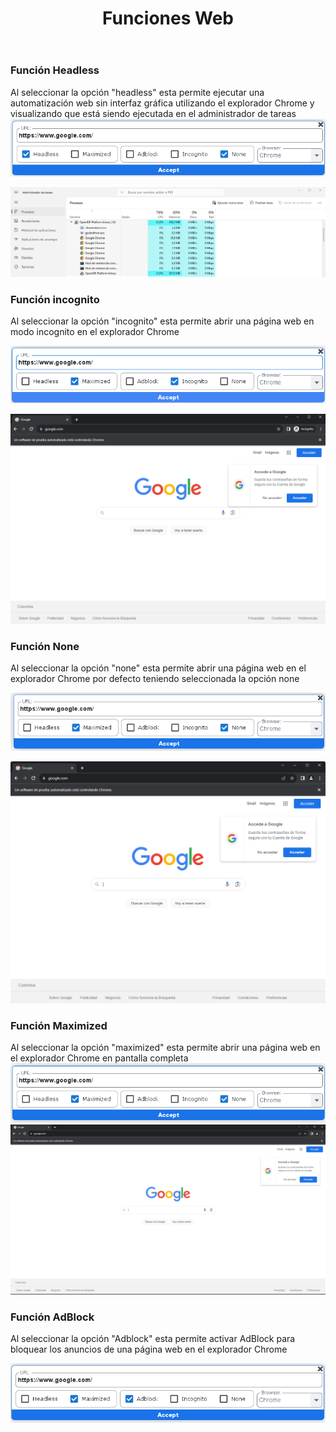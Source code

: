 ﻿---
title: "Funciones Web"
metaTitle: "WEB"
metaDescription: "This is web"
---

### Función Headless

Al seleccionar la opción "headless" esta permite ejecutar una automatización web sin interfaz gráfica utilizando el explorador Chrome y visualizando que está siendo ejecutada en el administrador de tareas
![SBOT-Headless](./OpcionHeadless/HEADLESS-SBOT.png)

![Admin-Headless](./OpcionHeadless/HEadless.png)

### Función incognito

Al seleccionar la opción "incognito" esta permite abrir una página web en modo incognito en el explorador Chrome

![SBOT-incognito](./ModoIncognito/incognito1.png)

![Explorador-incognito](./ModoIncognito/explorador.png)

### Función None

Al seleccionar la opción "none" esta permite abrir una página web en el explorador Chrome por defecto teniendo seleccionada la opción none

![SBOT-None](./OpcionNone/None1.png)

![Explorador-None](./OpcionNone/Chrome.png)

### Función Maximized 
Al seleccionar la opción "maximized" esta permite abrir una página web en el explorador Chrome en pantalla completa
![SBOT-Maximized](./OpcionMaximized/maximized1.png)
![SBOT-Maximized](./OpcionMaximized/max-chrome.png)

### Función AdBlock
Al seleccionar la opción "Adblock" esta permite activar AdBlock para bloquear los anuncios de una página web en el explorador Chrome

![SBOT-AdBlock](./OpcionAdBlock/AdBlock.png)
